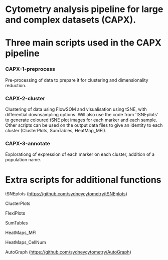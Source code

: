 # Cytometry analysis pipeline for large and complex datasets (CAPX).




# Three main scripts used in the CAPX pipeline

### CAPX-1-preprocess

Pre-processing of data to prepare it for clustering and dimensionality reduction.



### CAPX-2-cluster

Clustering of data using FlowSOM and visualisation using tSNE, with differential downsampling options. Will also use the code from 'tSNEplots' to generate coloured tSNE plot images for each marker and each sample. Other scripts can be used on the output data files to give an identity to each cluster (ClusterPlots, SumTables, HeatMap_MFI).



### CAPX-3-annotate

Explorationg of expression of each marker on each cluster, addition of a population name.





# Extra scripts for additional functions

tSNEplots (https://github.com/sydneycytometry/tSNEplots)

ClusterPlots

FlexiPlots

SumTables

HeatMaps_MFI

HeatMaps_CellNum

AutoGraph (https://github.com/sydneycytometry/AutoGraph)

